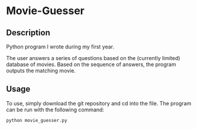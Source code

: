 # Movie-Guesser

## Description

Python program I wrote during my first year. 

The user answers a series of questions based on the (currently limited) database of movies. Based on the sequence of answers, the program outputs the matching movie.

## Usage

To use, simply download the git repository and cd into the file. The program can be run with the following command:

`python movie_guesser.py`
